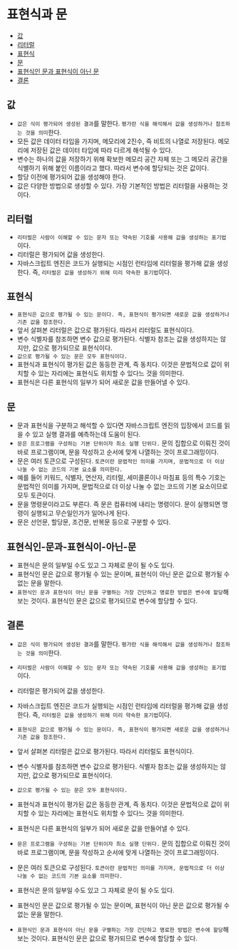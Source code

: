 # 표현식과 문

- [값](#값)
- [리터럴](#리터럴)
- [표현식](#표현식)
- [문](#문)
- [표현식인 문과 표현식이 아닌 문](#표현식인-문과-표현식이-아닌-문)
- [결론](#결론)

## 값

- `값은 식이 평가되어 생성된 결과`를 말한다. `평가란 식을 해석해서 값을 생성하거나 참조하는 것을 의미`한다.
- 모든 값은 데이터 타입을 가지며, 메모리에 2진수, 즉 비트의 나열로 저장된다. 메모리에 저장된 값은 데이터 타입에 따라 다르게 해석될 수 있다.
- 변수는 하나의 값을 저장하기 위해 확보한 메모리 공간 자체 또는 그 메모리 공간을 식별하기 위해 붙인 이름이라고 했다. 따라서 변수에 할당되는 것은 값이다.
- 할당 이전에 평가되어 값을 생성해야 한다.
- 값은 다양한 방법으로 생성할 수 있다. 가장 기본적인 방법은 리터럴을 사용하는 것이다.

## 리터럴

- `리터럴은 사람이 이해할 수 있는 문자 또는 약속된 기호를 사용해 값을 생성하는 표기법`이다.
- 리터럴은 평가되어 값을 생성한다.
- 자바스크립트 엔진은 코드가 실행되는 시점인 런타임에 리터럴을 평가해 값을 생성한다. 즉, `리터럴은 값을 생성하기 위해 미리 약속한 표기법`이다.

## 표현식

- `표현식은 값으로 평가될 수 있는 문이다. 즉, 표현식이 평가되면 새로운 값을 생성하거나 기존 값을 참조한다.`
- 앞서 살펴본 리터럴은 값으로 평가된다. 따라서 리터럴도 표현식이다.
- 변수 식별자를 참조하면 변수 값으로 평가된다. 식별자 참조는 값을 생성하지는 않지만, 값으로 평가되므로 표현식이다.
- `값으로 평가될 수 있는 문은 모두 표현식이다.`
- 표현식과 표현식이 평가된 값은 동등한 관계, 즉 동치다. 이것은 문법적으로 값이 위치할 수 있는 자리에는 표현식도 위치할 수 있다느 것을 의미한다.
- 표현식은 다른 표현식의 일부가 되어 새로운 값을 만들어낼 수 있다.

## 문

- 문과 표현식을 구분하고 해석할 수 있다면 자바스크립트 엔진의 입장에서 코드를 읽을 수 있고 실행 결과를 예측하는데 도움이 된다.
- `문은 프로그램을 구성하는 기본 단위이자 최소 실행 단위다.` 문의 집합으로 이뤄진 것이 바로 프로그램이며, 문을 작성하고 순서에 맞게 나열하는 것이 프로그래밍이다.
- 문은 여러 토큰으로 구성된다. `토큰이란 문법적인 의미를 가지며, 문법적으로 더 이상 나눌 수 없는 코드의 기본 요소를 의미한다.`
- 예를 들어 키워드, 식별자, 연산자, 리터럴, 세미콜론이나 마침표 등의 특수 기호는 문법적인 의미를 가지며, 문법적으로 더 이상 나눌 수 없는 코드의 기본 요소이므로 모두 토큰이다.
- 문을 명령문이라고도 부른다. 즉 문은 컴퓨터에 내리는 명령이다. 문이 실행되면 명령이 실행되고 무슨일인가가 일어나게 된다.
- 문은 선언문, 할당문, 조건문, 반복문 등으로 구분할 수 있다.

## 표현식인-문과-표현식이-아닌-문

- 표현식은 문의 일부일 수도 있고 그 자체로 문이 될 수도 있다.
- 표현식인 문은 값으로 평가될 수 있는 문이며, 표현식이 아닌 문은 값으로 평가될 수 없는 문을 말한다.
- `표현식인 문과 표현식이 아닌 문을 구별하는 가장 간단하고 명료한 방법은 변수에 할당`해 보는 것이다. 표현식인 문은 값으로 평가되므로 변수에 할당할 수 있다.

## 결론

- `값은 식이 평가되어 생성된 결과`를 말한다. `평가란 식을 해석해서 값을 생성하거나 참조하는 것을 의미`한다.

- `리터럴은 사람이 이해할 수 있는 문자 또는 약속된 기호를 사용해 값을 생성하는 표기법`이다.
- 리터럴은 평가되어 값을 생성한다.
- 자바스크립트 엔진은 코드가 실행되는 시점인 런타임에 리터럴을 평가해 값을 생성한다. 즉, `리터럴은 값을 생성하기 위해 미리 약속한 표기법`이다.

- `표현식은 값으로 평가될 수 있는 문이다. 즉, 표현식이 평가되면 새로운 값을 생성하거나 기존 값을 참조한다.`
- 앞서 살펴본 리터럴은 값으로 평가된다. 따라서 리터럴도 표현식이다.
- 변수 식별자를 참조하면 변수 값으로 평가된다. 식별자 참조는 값을 생성하지는 않지만, 값으로 평가되므로 표현식이다.
- `값으로 평가될 수 있는 문은 모두 표현식이다.`
- 표현식과 표현식이 평가된 값은 동등한 관계, 즉 동치다. 이것은 문법적으로 값이 위치할 수 있는 자리에는 표현식도 위치할 수 있다느 것을 의미한다.
- 표현식은 다른 표현식의 일부가 되어 새로운 값을 만들어낼 수 있다.

- `문은 프로그램을 구성하는 기본 단위이자 최소 실행 단위다.` 문의 집합으로 이뤄진 것이 바로 프로그램이며, 문을 작성하고 순서에 맞게 나열하는 것이 프로그래밍이다.
- 문은 여러 토큰으로 구성된다. `토큰이란 문법적인 의미를 가지며, 문법적으로 더 이상 나눌 수 없는 코드의 기본 요소를 의미한다.`

- 표현식은 문의 일부일 수도 있고 그 자체로 문이 될 수도 있다.
- 표현식인 문은 값으로 평가될 수 있는 문이며, 표현식이 아닌 문은 값으로 평가될 수 없는 문을 말한다.
- `표현식인 문과 표현식이 아닌 문을 구별하는 가장 간단하고 명료한 방법은 변수에 할당`해 보는 것이다. 표현식인 문은 값으로 평가되므로 변수에 할당할 수 있다.
